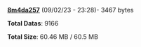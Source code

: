 [**8m4da257**](/data/8m4da257.txt) (09/02/23 - 23:28)- 3467 bytes

**Total Datas**: 9166

**Total Size**: 60.46 MB / 60.5 MB